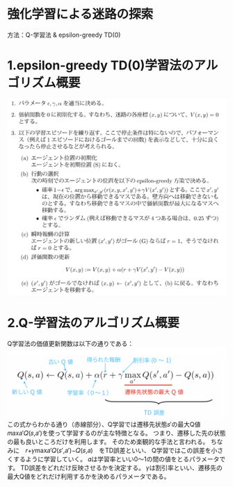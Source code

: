 # 強化学習による迷路の探索
方法：Q-学習法 & epsilon-greedy TD(0)
# 1.epsilon-greedy TD(0)学習法のアルゴリズム概要
![image text](https://github.com/KKK12321/Reinforcement-Learning/blob/main/TD%E5%AD%A6%E7%BF%92%E6%B3%95%E3%82%A2%E3%83%AB%E3%82%B3%E3%82%99%E3%83%AA%E3%82%B9%E3%82%99%E3%83%A0.png)
# 2.Q-学習法のアルゴリズム概要
Q学習法の価値更新関数は以下の通りである：
![image text](https://github.com/KKK12321/Reinforcement-Learning/blob/main/q%E5%AD%A6%E7%BF%92%E6%B3%95%E3%81%AE%E4%BE%A1%E5%80%A4%E6%9B%B4%E6%96%B0%E9%96%A2%E6%95%B0.png)
この式からわかる通り（赤線部分）、Q学習では遷移先状態𝑠′の最大Q値𝑚𝑎𝑥𝑎′𝑄(𝑠,𝑎′)を使って学習するのが主な特徴となる。
つまり、遷移した先の状態の最も良いところだけを利用します。 そのため楽観的な手法と言われる。
ちなみに　𝑟+𝛾max𝑎′𝑄(𝑠′,𝑎′)−𝑄(𝑠,𝑎)　をTD誤差といい、 Q学習ではこの誤差を小さくするように学習していく。
𝛼は学習率といい0〜1の間の値をとるパラメータです。 TD誤差をどれだけ反映させるかを決定する。
𝛾は割引率といい、遷移先の最大Q値をどれだけ利用するかを決めるパラメータである。
